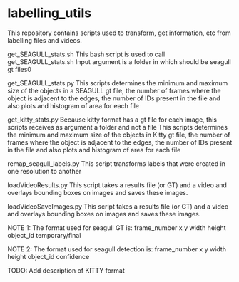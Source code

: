 # labelling_utils
This repository contains scripts used to transform, get information, etc from labelling files and videos.

get_SEAGULL_stats.sh
This bash script is used to call get_SEAGULL_stats.sh
Input argument is a folder in which should be seagull gt files0

get_SEAGULL_stats.py
This scripts determines the minimum and maximum size of the objects in a SEAGULL gt file,
the number of frames where the object is adjacent to the edges,
the number of IDs present in the file and also
plots and histogram of area for each file

get_kitty_stats.py
Because kitty format has a gt file for each image, this scripts receives as argument a folder and not a file
This scripts determines the minimum and maximum size of the objects in Kitty gt file,
the number of frames where the object is adjacent to the edges,
the number of IDs present in the file and also
plots and histogram of area for each file

remap_seagull_labels.py
This script transforms labels that were created in one resolution to another

loadVideoResults.py 
This script takes a results file (or GT) and a video and overlays bounding boxes on images and saves these images.

loadVideoSaveImages.py
This script takes a results file (or GT) and a video and overlays bounding boxes on images and saves these images.
 
 NOTE 1: The format used for seagull GT is:
 frame_number x y width height object_id temporary/final

 NOTE 2: The format used for seagull detection is:
 frame_number x y width height object_id confidence

 TODO: Add description of KITTY format